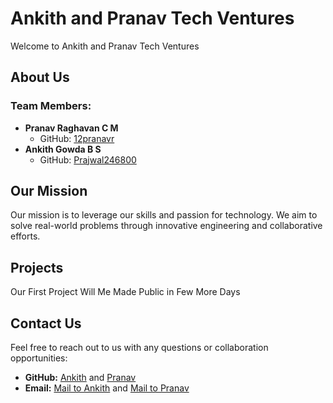 # Ankith and Pranav Tech Ventures

Welcome to Ankith and Pranav Tech Ventures

## About Us

### Team Members:
- **Pranav Raghavan C M** 
  - GitHub: [12pranavr](https://github.com/12pranavr)
- **Ankith Gowda B S** 
  - GitHub: [Prajwal246800](https://github.com/Prajwal246800)

## Our Mission

Our mission is to leverage our skills and passion for technology. We aim to solve real-world problems through innovative engineering and collaborative efforts.

## Projects
Our First Project Will Me Made Public in Few More Days


## Contact Us

Feel free to reach out to us with any questions or collaboration opportunities:
- **GitHub:** [Ankith](https://github.com/Prajwal246800) and [Pranav](https://github.com/12pranavr)
- **Email:** [Mail to Ankith](mailto:ankithgowda24680@gmail.com) and [Mail to Pranav](mailto:iampranavraghavan@gmail.com)
